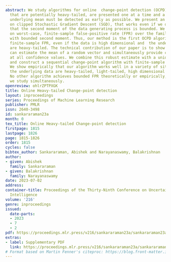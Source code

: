 ```yaml
---
abstract: We study algorithms for online  change-point detection (OCPD), where samples
  that are potentially heavy-tailed, are presented one at a time and a change in the
  underlying mean must be detected as early as possible. We present an algorithm based
  on clipped Stochastic Gradient Descent (SGD), that works even if we only assume
  that the second moment of the data generating process is bounded. We derive guarantees
  on worst-case, finite-sample false-positive rate (FPR) over the family of all distributions
  with bounded second moment. Thus, our method is the first OCPD algorithm that guarantees
  finite-sample FPR, even if the data is high dimensional and  the underlying distributions
  are heavy-tailed. The technical contribution of our paper is to show that clipped-SGD
  can estimate the mean of a random vector and simultaneously provide confidence bounds
  at all confidence values. We combine this robust estimate with a union bound argument
  and construct a sequential change-point algorithm with finite-sample FPR guarantees.
  We show empirically that our algorithm works well in a variety of situations, whether
  the underlying data are heavy-tailed, light-tailed, high dimensional or discrete.
  No other algorithm achieves bounded FPR theoretically or empirically, over all settings
  we study simultaneously.
openreview: ohlrZPTPXGK
title: Online Heavy-tailed Change-point detection
layout: inproceedings
series: Proceedings of Machine Learning Research
publisher: PMLR
issn: 2640-3498
id: sankararaman23a
month: 0
tex_title: Online Heavy-tailed Change-point detection
firstpage: 1815
lastpage: 1826
page: 1815-1826
order: 1815
cycles: false
bibtex_author: Sankararaman, Abishek and Narayanaswamy, Balakrishnan
author:
- given: Abishek
  family: Sankararaman
- given: Balakrishnan
  family: Narayanaswamy
date: 2023-07-02
address:
container-title: Proceedings of the Thirty-Ninth Conference on Uncertainty in Artificial
  Intelligence
volume: '216'
genre: inproceedings
issued:
  date-parts:
  - 2023
  - 7
  - 2
pdf: https://proceedings.mlr.press/v216/sankararaman23a/sankararaman23a.pdf
extras:
- label: Supplementary PDF
  link: https://proceedings.mlr.press/v216/sankararaman23a/sankararaman23a-supp.pdf
# Format based on Martin Fenner's citeproc: https://blog.front-matter.io/posts/citeproc-yaml-for-bibliographies/
---
```

